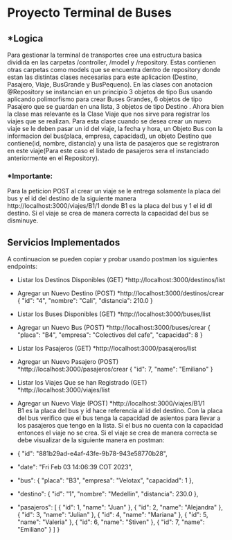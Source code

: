 # Proyecto Terminal de Buses
## *Logica
Para gestionar la terminal de transportes cree una estructura basica dividida en las carpetas /controller, /model y /repository.
Estas contienen otras carpetas como models que se encuentra dentro de repository donde estan las distintas clases necesarias
para este aplicacion (Destino, Pasajero, Viaje, BusGrande y BusPequeno).
En las clases con anotacion @Repository se instancian en un principio 3 objetos de tipo Bus usando aplicando polimorfismo para crear Buses Grandes, 6 objetos de tipo Pasajero que se guardan en una lista, 3 objetos de tipo Destino .
Ahora bien la clase mas relevante es la Clase Viaje que nos sirve para registrar los viajes que se realizan. Para esta clase
cuando se desea crear un nuevo viaje se le deben pasar un id del viaje, la fecha y hora, un Objeto Bus con la informacion del bus(placa, empresa, capacidad), un objeto Destino que contiene(id, nombre, distancia) y una lista de pasajeros que se registraron en este viaje(Para este caso el listado de pasajeros sera el instanciado anteriormente en el Repository).

### *Importante:
Para la peticion POST al crear un viaje se le entrega solamente la placa del bus y el id del destino de la siguiente manera
http://localhost:3000/viajes/B1/1  donde B1 es la placa del bus y 1 el id dl destino.
Si el viaje se crea de manera correcta la capacidad del bus se disminuye.

## Servicios Implementados
A continuacion se pueden copiar y probar usando postman los siguientes endpoints:
- Listar los Destinos Disponibles (GET)
  *http://localhost:3000/destinos/list
- Agregar un Nuevo Destino (POST)
  *http://localhost:3000/destinos/crear
  {
  "id": "4",
  "nombre": "Cali",
  "distancia": 210.0
  }
- Listar los Buses Disponibles (GET)
  *http://localhost:3000/buses/list
- Agregar un Nuevo Bus (POST)
  *http://localhost:3000/buses/crear
  {
  "placa": "B4",
  "empresa": "Colectivos del cafe",
  "capacidad": 8
  }
- Listar los Pasajeros  (GET)
  *http://localhost:3000/pasajeros/list
- Agregar un Nuevo Pasajero (POST)
  *http://localhost:3000/pasajeros/crear
  {
  "id": 7,
  "name": "Emiliano"
  }
- Listar los Viajes Que se han Registrado  (GET)
  *http://localhost:3000/viajes/list
- Agregar un Nuevo Viaje (POST)
  *http://localhost:3000/viajes/B1/1  
  B1 es la placa del bus y id hace referencia al id del destino.
  Con la placa del bus verifico que el bus tenga la capacidad de asientos para llevar a los pasajeros que tengo en la lista. Si el bus no cuenta con la capacidad entonces el viaje no se crea.
  Si el viaje se crea de manera correcta se debe visualizar de la siguiente manera en postman:
  

- {
  "id": "881b29ad-e4af-43fe-9b78-943e58770b28",

- "date": "Fri Feb 03 14:06:39 COT 2023",

- "bus": {
 "placa": "B3",
 "empresa": "Velotax",
 "capacidad": 1
 },
- "destino": {
  "id": "1",
  "nombre": "Medellin",
  "distancia": 230.0
  },
-  "pasajeros": [
  {
  "id": 1,
  "name": "Juan"
  },
  {
  "id": 2,
  "name": "Alejandra"
  },
  {
  "id": 3,
  "name": "Julian"
  },
  {
  "id": 4,
  "name": "Mariana"
  },
  {
  "id": 5,
  "name": "Valeria"
  },
  {
  "id": 6,
  "name": "Stiven"
  },
  {
  "id": 7,
  "name": "Emiliano"
  }
  ]
  }